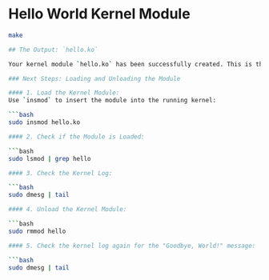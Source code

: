 # Hello World Kernel Module
```bash
make 

## The Output: `hello.ko`

Your kernel module `hello.ko` has been successfully created. This is the compiled kernel object file (module) that you can now load into the kernel.

### Next Steps: Loading and Unloading the Module

#### 1. Load the Kernel Module:
Use `insmod` to insert the module into the running kernel:

```bash
sudo insmod hello.ko

#### 2. Check if the Module is Loaded:

```bash
sudo lsmod | grep hello

#### 3. Check the Kernel Log:

```bash
sudo dmesg | tail

#### 4. Unload the Kernel Module:

```bash
sudo rmmod hello

#### 5. Check the kernel log again for the "Goodbye, World!" message:

```bash
sudo dmesg | tail